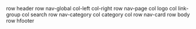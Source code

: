 row header
    row nav-global
        col-left
        col-right
    row nav-page
        col logo
        col link-group
        col search
    row nav-category
        col category
        col
    row nav-card
row body
row hfooter